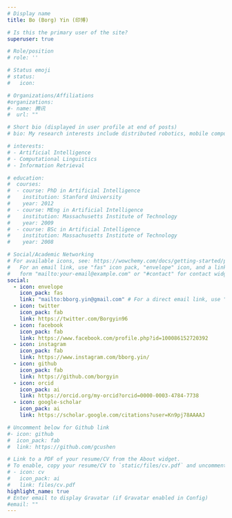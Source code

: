 ```yaml
---
# Display name
title: Bo (Borg) Yin (印博)

# Is this the primary user of the site?
superuser: true

# Role/position
# role: ''

# Status emoji
# status:
#   icon: 

# Organizations/Affiliations
#organizations:
#- name: 腾讯
#  url: ""

# Short bio (displayed in user profile at end of posts)
# bio: My research interests include distributed robotics, mobile computing and programmable matter.

# interests:
# - Artificial Intelligence
# - Computational Linguistics
# - Information Retrieval

# education:
#  courses:
#  - course: PhD in Artificial Intelligence
#    institution: Stanford University
#    year: 2012
#  - course: MEng in Artificial Intelligence
#    institution: Massachusetts Institute of Technology
#    year: 2009
#  - course: BSc in Artificial Intelligence
#    institution: Massachusetts Institute of Technology
#    year: 2008

# Social/Academic Networking
# For available icons, see: https://wowchemy.com/docs/getting-started/page-builder/#icons
#   For an email link, use "fas" icon pack, "envelope" icon, and a link in the
#   form "mailto:your-email@example.com" or "#contact" for contact widget.
social:
  - icon: envelope
    icon_pack: fas
    link: "mailto:bborg.yin@gmail.com" # For a direct email link, use "mailto:test@example.org".
  - icon: twitter
    icon_pack: fab
    link: https://twitter.com/Borgyin96
  - icon: facebook
    icon_pack: fab
    link: https://www.facebook.com/profile.php?id=100086152720392 
  - icon: instagram
    icon_pack: fab
    link: https://www.instagram.com/bborg.yin/
  - icon: github
    icon_pack: fab
    link: https://github.com/borgyin
  - icon: orcid
    icon_pack: ai
    link: https://orcid.org/my-orcid?orcid=0000-0003-4784-7738
  - icon: google-scholar
    icon_pack: ai
    link: https://scholar.google.com/citations?user=Kn9pj78AAAAJ

# Uncomment below for Github link
#- icon: github
#  icon_pack: fab
#  link: https://github.com/gcushen

# Link to a PDF of your resume/CV from the About widget.
# To enable, copy your resume/CV to `static/files/cv.pdf` and uncomment the lines below.
# - icon: cv
#   icon_pack: ai
#   link: files/cv.pdf
highlight_name: true
# Enter email to display Gravatar (if Gravatar enabled in Config)
#email: ""
---
```


<!-- Alice Wu is a professor of artificial intelligence at the Stanford AI Lab. Her research interests include distributed robotics, mobile computing and programmable matter. She leads the Robotic Neurobiology group, which develops self-reconfiguring robots, systems of self-organizing robots, and mobile sensor networks.

Lorem ipsum dolor sit amet, consectetur adipiscing elit. Sed neque elit, tristique placerat feugiat ac, facilisis vitae arcu. Proin eget egestas augue. Praesent ut sem nec arcu pellentesque aliquet. Duis dapibus diam vel metus tempus vulputate.

{{< icon name="download" pack="fas" >}} {{< staticref "uploads/resume.pdf" "newtab" >}}Download{{< /staticref >}} my resumé as a PDF. -->
